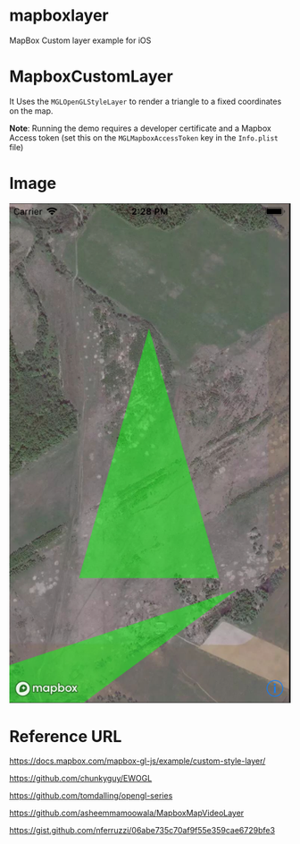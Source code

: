 # mapboxlayer
MapBox  Custom layer  example for iOS

# MapboxCustomLayer
It Uses the `MGLOpenGLStyleLayer` to render a triangle to a fixed coordinates on the map. 

**Note**: Running the demo requires a developer certificate and a Mapbox Access token (set this on the `MGLMapboxAccessToken` key in the `Info.plist` file)

# Image

<img src="https://github.com/durgeshtrivedi/mapboxlayer/blob/master/traingle.png?sanitize=true&raw=true" />




# Reference URL

https://docs.mapbox.com/mapbox-gl-js/example/custom-style-layer/

https://github.com/chunkyguy/EWOGL 

https://github.com/tomdalling/opengl-series

https://github.com/asheemmamoowala/MapboxMapVideoLayer 

https://gist.github.com/nferruzzi/06abe735c70af9f55e359cae6729bfe3


